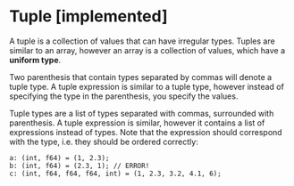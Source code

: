 # Tuple [implemented]

A tuple is a collection of values that can have irregular types. Tuples are similar
to an array, however an array is a collection of values, which have a **uniform type**.

Two parenthesis that contain types separated by commas will denote a tuple type. A
tuple expression is similar to a tuple type, however instead of specifying the type
in the parenthesis, you specify the values.

Tuple types are a list of types separated with commas, surrounded with parenthesis. A tuple expression is
similar, however it contains a list of expressions instead of types. Note that
the expression should correspond with the type, i.e. they should be ordered
correctly:

```
a: (int, f64) = (1, 2.3);
b: (int, f64) = (2.3, 1); // ERROR!
c: (int, f64, f64, f64, int) = (1, 2.3, 3.2, 4.1, 6);
```
